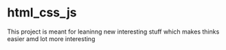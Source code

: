 # html_css_js

This project is meant for leaninng new interesting stuff which makes thinks easier amd lot more interesting
